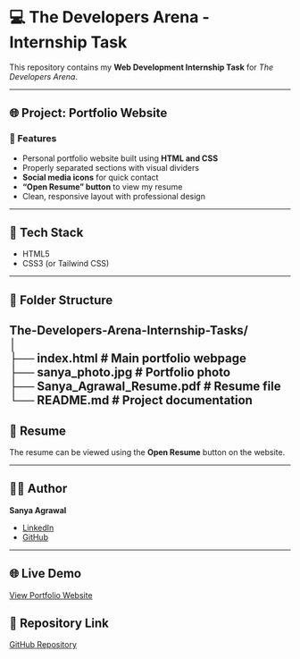 # 💻 The Developers Arena - Internship Task

This repository contains my **Web Development Internship Task** for *The Developers Arena*.

---

## 🌐 Project: Portfolio Website

### 🚀 Features
- Personal portfolio website built using **HTML and CSS**
- Properly separated sections with visual dividers
- **Social media icons** for quick contact
- **“Open Resume” button** to view my resume
- Clean, responsive layout with professional design

---

## 🧰 Tech Stack
- HTML5  
- CSS3 (or Tailwind CSS)

---

## 📂 Folder Structure</br>
The-Developers-Arena-Internship-Tasks/</br>
│</br>
├── index.html                 # Main portfolio webpage</br>
├── sanya_photo.jpg            # Portfolio photo</br>
├── Sanya_Agrawal_Resume.pdf   # Resume file</br>
└── README.md                  # Project documentation</br>
---

## 📄 Resume
The resume can be viewed using the **Open Resume** button on the website.

---

## 👩‍💻 Author
**Sanya Agrawal**

- [LinkedIn](https://www.linkedin.com/in/sanyaagrawal/)
- [GitHub](https://github.com/sanya008x)

---
## 🌐 Live Demo
[View Portfolio Website](https://sanya008x.github.io/The-Developers-Arena-Internship-Tasks/)

## 🔗 Repository Link
[GitHub Repository](https://github.com/sanya008x/The-Developers-Arena-Internship-Tasks)
